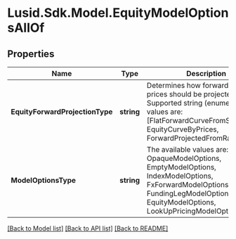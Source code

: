 # Lusid.Sdk.Model.EquityModelOptionsAllOf

## Properties

Name | Type | Description | Notes
------------ | ------------- | ------------- | -------------
**EquityForwardProjectionType** | **string** | Determines how forward equity prices should be projected.                Supported string (enumeration) values are: [FlatForwardCurveFromSpot, EquityCurveByPrices, ForwardProjectedFromRatesCurve]. | 
**ModelOptionsType** | **string** | The available values are: Invalid, OpaqueModelOptions, EmptyModelOptions, IndexModelOptions, FxForwardModelOptions, FundingLegModelOptions, EquityModelOptions, LookUpPricingModelOptions | 

[[Back to Model list]](../README.md#documentation-for-models) [[Back to API list]](../README.md#documentation-for-api-endpoints) [[Back to README]](../README.md)


